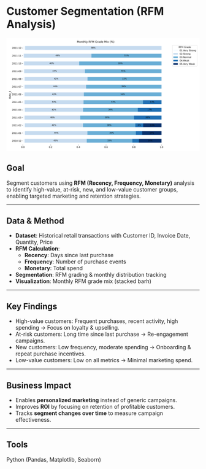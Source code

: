 # Customer Segmentation (RFM Analysis)

<img src="images/rfm_grade_mix.png" width="620">

## **Goal**
Segment customers using **RFM (Recency, Frequency, Monetary)** analysis to identify high-value, at-risk, new, and low-value customer groups, enabling targeted marketing and retention strategies.

---

## **Data & Method**
- **Dataset**: Historical retail transactions with Customer ID, Invoice Date, Quantity, Price
- **RFM Calculation**:
  - **Recency**: Days since last purchase
  - **Frequency**: Number of purchase events
  - **Monetary**: Total spend
- **Segmentation**: RFM grading & monthly distribution tracking
- **Visualization**: Monthly RFM grade mix (stacked barh)

---

## **Key Findings**
- High-value customers: Frequent purchases, recent activity, high spending → Focus on loyalty & upselling.
- At-risk customers: Long time since last purchase → Re-engagement campaigns.
- New customers: Low frequency, moderate spending → Onboarding & repeat purchase incentives.
- Low-value customers: Low on all metrics → Minimal marketing spend.

---

## **Business Impact**
- Enables **personalized marketing** instead of generic campaigns.
- Improves **ROI** by focusing on retention of profitable customers.
- Tracks **segment changes over time** to measure campaign effectiveness.

---

## **Tools**
Python (Pandas, Matplotlib, Seaborn)
